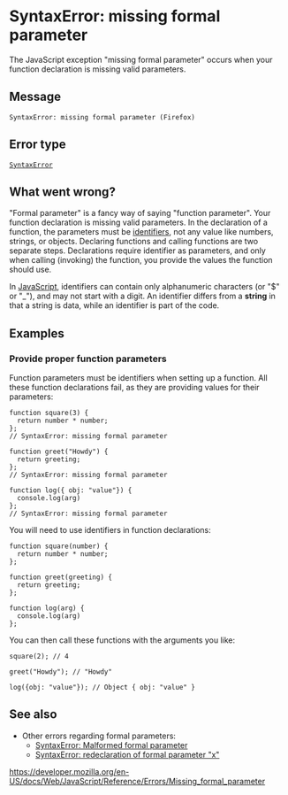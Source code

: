 SyntaxError: missing formal parameter
=====================================

The JavaScript exception "missing formal parameter" occurs when your function declaration is missing valid parameters.

Message
-------

    SyntaxError: missing formal parameter (Firefox)

Error type
----------

[`SyntaxError`](../global_objects/syntaxerror)

What went wrong?
----------------

"Formal parameter" is a fancy way of saying "function parameter". Your function declaration is missing valid parameters. In the declaration of a function, the parameters must be [identifiers](https://developer.mozilla.org/en-US/docs/Glossary/Identifier), not any value like numbers, strings, or objects. Declaring functions and calling functions are two separate steps. Declarations require identifier as parameters, and only when calling (invoking) the function, you provide the values the function should use.

In [JavaScript](https://developer.mozilla.org/en-US/docs/Glossary/JavaScript), identifiers can contain only alphanumeric characters (or "$" or "\_"), and may not start with a digit. An identifier differs from a **string** in that a string is data, while an identifier is part of the code.

Examples
--------

### Provide proper function parameters

Function parameters must be identifiers when setting up a function. All these function declarations fail, as they are providing values for their parameters:

    function square(3) {
      return number * number;
    };
    // SyntaxError: missing formal parameter

    function greet("Howdy") {
      return greeting;
    };
    // SyntaxError: missing formal parameter

    function log({ obj: "value"}) {
      console.log(arg)
    };
    // SyntaxError: missing formal parameter

You will need to use identifiers in function declarations:

    function square(number) {
      return number * number;
    };

    function greet(greeting) {
      return greeting;
    };

    function log(arg) {
      console.log(arg)
    };

You can then call these functions with the arguments you like:

    square(2); // 4

    greet("Howdy"); // "Howdy"

    log({obj: "value"}); // Object { obj: "value" }

See also
--------

-   Other errors regarding formal parameters:
    -   [SyntaxError: Malformed formal parameter](malformed_formal_parameter)
    -   [SyntaxError: redeclaration of formal parameter "x"](redeclared_parameter)

<a href="https://developer.mozilla.org/en-US/docs/Web/JavaScript/Reference/Errors/Missing_formal_parameter" class="_attribution-link">https://developer.mozilla.org/en-US/docs/Web/JavaScript/Reference/Errors/Missing_formal_parameter</a>
